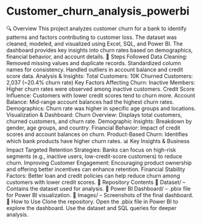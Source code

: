 # Customer_churn_analysis_powerbi
🔍 Overview
This project analyzes customer churn for a bank to identify patterns and factors contributing to customer loss. The dataset was cleaned, modeled, and visualized using Excel, SQL, and Power BI. The dashboard provides key insights into churn rates based on demographics, financial behavior, and account details.
📌 Steps Followed
Data Cleaning:
Removed missing values and duplicate records.
Standardized column names for consistency.
Handled outliers in account balance and credit score data.
Analysis & Insights:
Total Customers: 10K
Churned Customers: 2,037 (~20.4% churn rate)
Key Factors Affecting Churn:
Inactive Members: Higher churn rates were observed among inactive customers.
Credit Score Influence: Customers with lower credit scores tend to churn more.
Account Balance: Mid-range account balances had the highest churn rates.
Demographics: Churn rate was higher in specific age groups and locations.
Visualization & Dashboard:
Churn Overview: Displays total customers, churned customers, and churn rate.
Demographic Insights: Breakdown by gender, age groups, and country.
Financial Behavior: Impact of credit scores and account balances on churn.
Product-Based Churn: Identifies which bank products have higher churn rates.
📊 Key Insights & Business Impact
Targeted Retention Strategies: Banks can focus on high-risk segments (e.g., inactive users, low-credit-score customers) to reduce churn.
Improving Customer Engagement: Encouraging product ownership and offering better incentives can enhance retention.
Financial Stability Factors: Better loan and credit policies can help reduce churn among customers with lower credit scores.
📎 Repository Contents
📂 Dataset/ – Contains the dataset used for analysis.
📂 Power BI Dashboard/ – .pbix file for Power BI visualization.
📂 Images/ – Screenshots of the final dashboard.
🚀 How to Use
Clone the repository.
Open the .pbix file in Power BI to explore the dashboard.
Use the dataset and SQL queries for deeper analysis.

